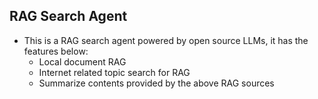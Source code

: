 ## RAG Search Agent

- This is a RAG search agent powered by open source LLMs, it has the features below:
    - Local document RAG
    - Internet related topic search for RAG
    - Summarize contents provided by the above RAG sources